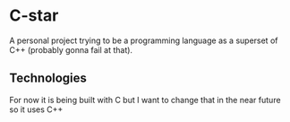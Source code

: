 # C-star

A personal project trying to be a programming language as a superset of C++ (probably gonna fail at that). 


## Technologies
 For now it is being built with C but I want to change that in the near future so it uses C++
